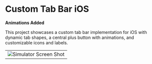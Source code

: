 # Custom Tab Bar iOS

**Animations Added**

This project showcases a custom tab bar implementation for iOS with dynamic tab shapes, a central plus button with animations, and customizable icons and labels.

<table>
  <tr>
    <td align="center">
      <img src="https://github.com/user-attachments/assets/7d712968-9645-4622-8d0f-5c63966a6cda" alt="Simulator Screen Shot" style="max-width: 200px; height: auto;" />
    </td>
  </tr>
</table>
